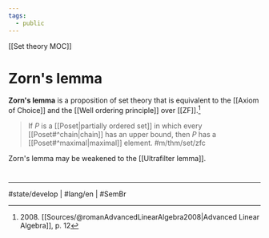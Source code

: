 ```yaml
---
tags:
  - public
---
```

[[Set theory MOC]]
# Zorn's lemma

**Zorn's lemma** is a proposition of set theory that is equivalent to the [[Axiom of Choice]] and the [[Well ordering principle]] over [[ZF]].[^2008]

> If $P$ is a [[Poset|partially ordered set]] in which every [[Poset#^chain|chain]] has an upper bound, then $P$ has a [[Poset#^maximal|maximal]] element. #m/thm/set/zfc

[^2008]: 2008\. [[Sources/@romanAdvancedLinearAlgebra2008|Advanced Linear Algebra]], p. 12

Zorn's lemma may be weakened to the [[Ultrafilter lemma]].

#
---
#state/develop | #lang/en | #SemBr

